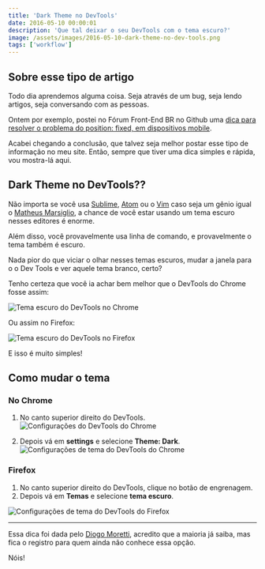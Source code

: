 ```yaml
---
title: 'Dark Theme no DevTools'
date: 2016-05-10 00:00:01
description: 'Que tal deixar o seu DevTools com o tema escuro?'
image: /assets/images/2016-05-10-dark-theme-no-dev-tools.png
tags: ['workflow']
---
```


## Sobre esse tipo de artigo

Todo dia aprendemos alguma coisa. Seja através de um bug, seja lendo artigos, seja conversando com as pessoas.

Ontem por exemplo, postei no Fórum Front-End BR no Github uma [dica para resolver o problema do position: fixed, em dispositivos mobile](https://github.com/frontendbr/forum/issues/314).

Acabei chegando a conclusão, que talvez seja melhor postar esse tipo de informação no meu site. Então, sempre que tiver uma dica simples e rápida, vou mostra-lá aqui.

## Dark Theme no DevTools??

Não importa se você usa [Sublime](https://www.sublimetext.com), [Atom](https://github.com/atom) ou o [Vim](http://www.vim.org) caso seja um gênio igual o [Matheus Marsiglio](https://twitter.com/matmarsiglio), a chance de você estar usando um tema escuro nesses editores é enorme.

Além disso, você provavelmente usa linha de comando, e provavelmente o tema também é escuro.

Nada pior do que viciar o olhar nesses temas escuros, mudar a janela para o o Dev Tools e ver aquele tema branco, certo?

Tenho certeza que você ia achar bem melhor que o DevTools do Chrome fosse assim:

![Tema escuro do DevTools no Chrome](assets/dark-theme-chrome.png)

Ou assim no Firefox:

![Tema escuro do DevTools no Firefox](assets/dark-theme-firefox.png)

E isso é muito simples!

## Como mudar o tema

### No Chrome

1. No canto superior direito do DevTools.
   ![Configurações do DevTools do Chrome](assets/dark-theme-chrome-place.png)

1. Depois vá em **settings** e selecione **Theme: Dark**.
   ![Configurações de tema do DevTools do Chrome](assets/dark-theme-chrome-config.png)

### Firefox

1. No canto superior direito do DevTools, clique no botão de engrenagem.
2. Depois vá em **Temas** e selecione **tema escuro**.

![Configurações de tema do DevTools do Firefox](assets/dark-theme-firefox-config.png)

---

Essa dica foi dada pelo [Diogo Moretti](https://twitter.com/diogomoretti_), acredito que a maioria já saiba, mas fica o registro para quem ainda não conhece essa opção.

Nóis!
